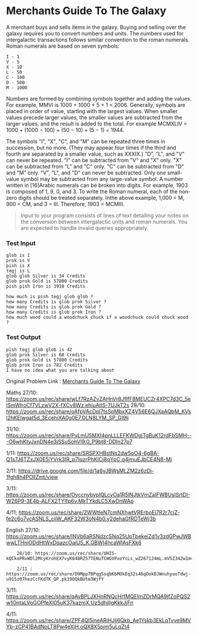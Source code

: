 # Merchants Guide To The Galaxy


A merchant buys and sells items in the galaxy. Buying and selling over the galaxy requires you to convert numbers and units. The numbers used for intergalactic transactions follows similar convention to the roman numerals. Roman numerals are based on seven symbols:
```
I - 1
V - 5
X - 10
L - 50
C - 100
D - 500
M - 1000
```
Numbers are formed by combining symbols together and adding the values. For example, MMVI is 1000 + 1000 + 5 + 1 = 2006. Generally, symbols are placed in order of value, starting with the largest values. When smaller values precede larger values, the smaller values are subtracted from the larger values, and the result is added to the total. For example MCMXLIV = 1000 + (1000 − 100) + (50 − 10) + (5 − 1) = 1944.

The symbols "I", "X", "C", and "M" can be repeated three times in succession, but no more. (They may appear four times if the third and fourth are separated by a smaller value, such as XXXIX.) "D", "L", and "V" can never be repeated. "I" can be subtracted from "V" and "X" only. "X" can be subtracted from "L" and "C" only. "C" can be subtracted from "D" and "M" only. "V", "L", and "D" can never be subtracted. Only one small-value symbol may be subtracted from any large-value symbol. A number written in [16]Arabic numerals can be broken into digits. For example, 1903 is composed of 1, 9, 0, and 3. To write the Roman numeral, each of the non-zero digits should be treated separately. Inthe above example, 1,000 = M, 900 = CM, and 3 = III. Therefore, 1903 = MCMIII. 

>Input to your program consists of lines of text detailing your notes on the conversion between intergalactic units and roman numerals. 
>You are expected to handle invalid queries appropriately.

### Test Input
```
glob is I
prok is V
pish is X
tegj is L
glob glob Silver is 34 Credits
glob prok Gold is 57800 Credits
pish pish Iron is 3910 Credits

how much is pish tegj glob glob ?
how many Credits is glob prok Silver ?
how many Credits is glob prok Gold ?
how many Credits is glob prok Iron ?
how much wood could a woodchuck chuck if a woodchuck could chuck wood ?
```

### Test Output
```
pish tegj glob glob is 42
glob prok Silver is 68 Credits
glob prok Gold is 57800 Credits
glob prok Iron is 782 Credits
I have no idea what you are talking about
```

Original Problem Link : [Merchants Guide To The Galaxy](https://www.careercup.com/question?id=4904931328786432)


Maths 
      27/10: https://zoom.us/rec/share/wLf7RzAZvZAHnVr8JflfF8MEUCZr4XPC7d3C_5elSmWlroCf7VLzwV2X-fXCv8Wz.ehiuAtIS-7UJkT2s
      28/10: https://zoom.us/rec/share/oAfpVAcDpl7tsSpMbxXZ4V56E6QJXaAQbM_KVsl2hKEIwgat5d_3EcehiXA0g0E7.OLN8LYM_SP_GI9li


31/10: https://zoom.us/rec/share/PyLmU5MXI4pnLLLEFKWDgjTgBuK12rdFbSMH---O6whKtyJxnDN4e3jSSuSohVI9.0_P9bt8-DDIn27p7

1/11: https://zoom.us/rec/share/SRSPXHBstNs2dw5oO4-6gBA-Q1s7J6TZxJX0E5jYVrk3lR_p7IqzrPhKICj8qYpC.q4jmuEJbCE4N8-Mj

2/11: https://drive.google.com/file/d/1a6vJBWsMLZM2z6zDi-1fgh8h4POllZmt/view

3/11: https://zoom.us/rec/share/OyccnybvpIQLcyOa1R5lNJtkVmZaIFWBUsISrtDI-W26P9-3E4b-ALFX2TYIfp6v.MkTYkdLC5XwDnWAp

4/11; https://zoom.us/rec/share/2WWtIeN7cmNXhwtVRErboEj7R2r7cjZ-fe2c6o7vcASNLS_ciiW_AKF32W3oN4b0.y2dehaGfRDTeWj3b
 

English 27/10: https://zoom.us/rec/share/lNVb6aRSNdzcSNq25UpTbekeiZd1v3zdGPwJWBwwLTHniODdHtWxDqazcOaiU5_K.GBWI4hcaWlAsFXk6

        28/10: https://zoom.us/rec/share/UHIS-kQCkoPRvWDl2McyKrohEX7vyK648RZ57TENuTCWGVPxoYcLs_wZ2671J4mL.mV5Z342w1mv0Rh6l

        2/11 : https://zoom.us/rec/share/D9Mpp7BPqgSsqbKbMOkEq32s46qOokDJWnuhyuoTdwj-u915z07hezCcFKdTK_QP.pk19OQkBUtm3WjfY

3/11: https://zoom.us/rec/share/qAvBPLJXHnRNQcHrfMQElmZDrMQA9jfZoPQS2w1OntaLVoGOPfeXI05uK37kazmX.UzSdhjIlgKkkJjFn

4/11: https://zoom.us/rec/share/ZPF4Ql5ineARiHJlj6Qkb_Ae1Yskb3EkLqTvve9MVYb-zCP41BAdNoLT8Pw4eXjH.oQX8X5pjm5uLqZt4
